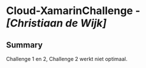# Cloud-XamarinChallenge - *[Christiaan de Wijk]*

## Summary

Challenge 1 en 2, Challenge 2 werkt niet optimaal.
